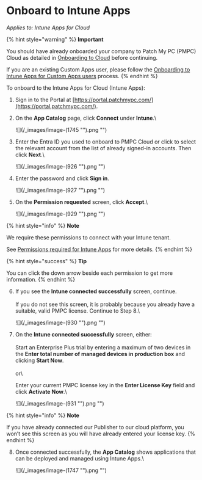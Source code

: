 # Onboard to Intune Apps

_Applies to: Intune Apps for Cloud_

{% hint style="warning" %}
**Important**

You should have already onboarded your company to Patch My PC (PMPC) Cloud as detailed in [Onboarding to Cloud](../../onboard-to-cloud.md) before continuing.

If you are an existing Custom Apps user, please follow the [Onboarding to Intune Apps for Custom Apps users](onboard-to-intune-apps-for-custom-apps-users.md) process.
{% endhint %}

To onboard to the Intune Apps for Cloud (Intune Apps):

1. Sign in to the Portal at [https://portal.patchmypc.com/](https://portal.patchmypc.com/).
2.  On the **App Catalog** page, click **Connect** under **Intune**.\\

    !\[]\(/\_images/image-(1745 "").png "")
3.  Enter the Entra ID you used to onboard to PMPC Cloud or click to select the relevant account from the list of already signed-in accounts. Then click **Next**.\\

    !\[]\(/\_images/image-(926 "").png "")
4.  Enter the password and click **Sign in**.

    !\[]\(/\_images/image-(927 "").png "")
5.  On the **Permission requested** screen, click **Accept**.\\

    !\[]\(/\_images/image-(929 "").png "")

{% hint style="info" %}
**Note**

We require these permissions to connect with your Intune tenant.

See [Permissions required for Intune Apps](../../cloud-reference/cloud-permissions-reference/permissions-required-for-intune-apps.md) for more details.
{% endhint %}

{% hint style="success" %}
**Tip**

You can click the down arrow beside each permission to get more information.
{% endhint %}

6.  If you see the **Intune connected successfully** screen, continue.\
    \
    If you do not see this screen, it is probably because you already have a suitable, valid PMPC license. Continue to Step 8.\\

    !\[]\(/\_images/image-(930 "").png "")
7.  On the **Intune connected successfully** screen, either:\
    \
    Start an Enterprise Plus trial by entering a maximum of two devices in the **Enter total number of managed devices in production box** and clicking **Start Now**.\
    \
    or\\

    Enter your current PMPC license key in the **Enter License Key** field and click **Activate Now**.\\

    !\[]\(/\_images/image-(931 "").png "")

{% hint style="info" %}
**Note**

If you have already connected our Publisher to our cloud platform, you won’t see this screen as you will have already entered your license key.
{% endhint %}

8.  Once connected successfully, the **App Catalog** shows applications that can be deployed and managed using Intune Apps.\\

    !\[]\(/\_images/image-(1747 "").png "")
